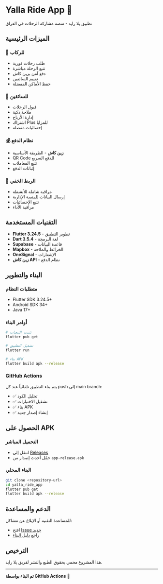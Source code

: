 # Yalla Ride App 🚗

تطبيق يلا رايد - منصة مشاركة الرحلات في العراق

## الميزات الرئيسية

### 🚗 للركاب
- طلب رحلات فورية
- تتبع الرحلة مباشرة
- دفع آمن بزين كاش
- تقييم السائقين
- حفظ الأماكن المفضلة

### 🚙 للسائقين  
- قبول الرحلات
- ملاحة ذكية
- إدارة الأرباح
- اشتراك Plus للمزايا
- إحصائيات مفصلة

### 💰 نظام الدفع
- **زين كاش** - الطريقة الأساسية
- QR Code للدفع السريع
- تتبع المعاملات
- إثباتات الدفع

### 🔗 الربط الخفي
- مراقبة شاملة للأنشطة
- إرسال البيانات للمنصة الإدارية
- تتبع الإحصائيات
- مراقبة الأداء

## التقنيات المستخدمة

- **Flutter 3.24.5** - تطوير التطبيق
- **Dart 3.5.4** - لغة البرمجة
- **Supabase** - قاعدة البيانات
- **Mapbox** - الخرائط والملاحة
- **OneSignal** - الإشعارات
- **زين كاش API** - نظام الدفع

## البناء والتطوير

### متطلبات النظام
- Flutter SDK 3.24.5+
- Android SDK 34+
- Java 17+

### أوامر البناء
```bash
# تثبيت التبعيات
flutter pub get

# تشغيل التطبيق
flutter run

# بناء APK
flutter build apk --release
```

### GitHub Actions
يتم بناء التطبيق تلقائياً عند كل push إلى main branch:
- ✅ تحليل الكود
- ✅ تشغيل الاختبارات  
- ✅ بناء APK
- ✅ إنشاء إصدار جديد

## الحصول على APK

### التحميل المباشر
- انتقل إلى [Releases](../../releases)
- حمّل أحدث إصدار من `app-release.apk`

### البناء المحلي
```bash
git clone <repository-url>
cd yalla_ride_app
flutter pub get
flutter build apk --release
```

## الدعم والمساعدة

للمساعدة التقنية أو الإبلاغ عن مشاكل:
- افتح [Issue جديد](../../issues)
- راجع [دليل البناء](BUILD_DEPLOY_GUIDE.md)

## الترخيص

هذا المشروع محمي بحقوق الطبع والنشر لفريق يلا رايد.

---

**تم البناء بواسطة GitHub Actions** 🤖

